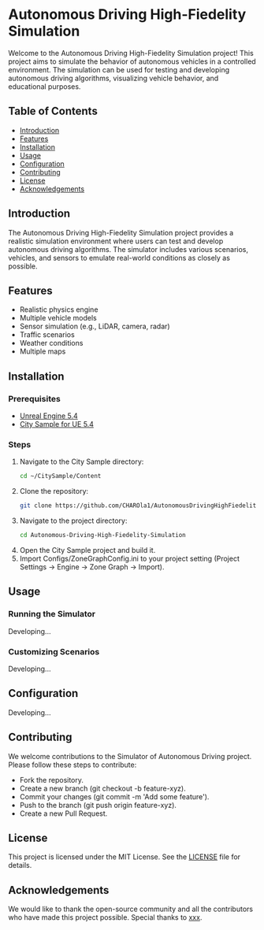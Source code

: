 # Autonomous Driving High-Fiedelity Simulation

Welcome to the Autonomous Driving High-Fiedelity Simulation project! This project aims to simulate the behavior of autonomous vehicles in a controlled environment. The simulation can be used for testing and developing autonomous driving algorithms, visualizing vehicle behavior, and educational purposes.

## Table of Contents

- [Introduction](#introduction)
- [Features](#features)
- [Installation](#installation)
- [Usage](#usage)
- [Configuration](#configuration)
- [Contributing](#contributing)
- [License](#license)
- [Acknowledgements](#acknowledgements)

## Introduction

The Autonomous Driving High-Fiedelity Simulation project provides a realistic simulation environment where users can test and develop autonomous driving algorithms. The simulator includes various scenarios, vehicles, and sensors to emulate real-world conditions as closely as possible.

## Features

- Realistic physics engine
- Multiple vehicle models
- Sensor simulation (e.g., LiDAR, camera, radar)
- Traffic scenarios
- Weather conditions
- Multiple maps

## Installation

### Prerequisites

- [Unreal Engine 5.4](https://www.unrealengine.com/)
- [City Sample for UE 5.4](https://www.unrealengine.com/marketplace/en-US/product/city-sample)

### Steps

1. Navigate to the City Sample directory:
   ```sh
   cd ~/CitySample/Content
2. Clone the repository:
   ```sh
   git clone https://github.com/CHAROla1/AutonomousDrivingHighFiedelitySimulation.git
3. Navigate to the project directory:
   ```sh
   cd Autonomous-Driving-High-Fiedelity-Simulation
4. Open the City Sample project and build it.
5. Import Configs/ZoneGraphConfig.ini to your project setting (Project Settings -> Engine -> Zone Graph -> Import).

## Usage
### Running the Simulator
Developing...

### Customizing Scenarios
Developing...

## Configuration
Developing...

## Contributing
We welcome contributions to the Simulator of Autonomous Driving project. Please follow these steps to contribute:

- Fork the repository.
- Create a new branch (git checkout -b feature-xyz).
- Commit your changes (git commit -m 'Add some feature').
- Push to the branch (git push origin feature-xyz).
- Create a new Pull Request.

## License
This project is licensed under the MIT License. See the [LICENSE](LICENSE) file for details.

## Acknowledgements
We would like to thank the open-source community and all the contributors who have made this project possible. Special thanks to [xxx]().